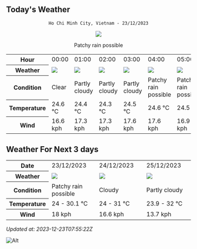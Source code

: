 ## Today's Weather
<div align="center">

`Ho Chi Minh City, Vietnam - 23/12/2023`

<img src="https://cdn.weatherapi.com/weather/64x64/day/176.png"/>

Patchy rain possible

</div>


<table>
    <tr>
        <th>Hour</th>
          <td>00:00</div>   <td>01:00</div>   <td>02:00</div>   <td>03:00</div>   <td>04:00</div>   <td>05:00</div>   <td>06:00</div>   <td>07:00</div>   <td>08:00</div>   <td>09:00</div>   <td>10:00</div>   <td>11:00</div>   <td>12:00</div>   <td>13:00</div>   <td>$${\color{red}14:00}$$</td>   <td>15:00</div>   <td>16:00</div>   <td>17:00</div>   <td>18:00</div>   <td>19:00</div>   <td>20:00</div>   <td>21:00</div>   <td>22:00</div>   <td>23:00</div> 
    </tr>
    <tr>
        <th>Weather</th>
        <td><img src="https://cdn.weatherapi.com/weather/64x64/night/113.png"></img></td><td><img src="https://cdn.weatherapi.com/weather/64x64/night/116.png"></img></td><td><img src="https://cdn.weatherapi.com/weather/64x64/night/116.png"></img></td><td><img src="https://cdn.weatherapi.com/weather/64x64/night/116.png"></img></td><td><img src="https://cdn.weatherapi.com/weather/64x64/night/176.png"></img></td><td><img src="https://cdn.weatherapi.com/weather/64x64/night/176.png"></img></td><td><img src="https://cdn.weatherapi.com/weather/64x64/night/353.png"></img></td><td><img src="https://cdn.weatherapi.com/weather/64x64/day/176.png"></img></td><td><img src="https://cdn.weatherapi.com/weather/64x64/day/176.png"></img></td><td><img src="https://cdn.weatherapi.com/weather/64x64/day/116.png"></img></td><td><img src="https://cdn.weatherapi.com/weather/64x64/day/116.png"></img></td><td><img src="https://cdn.weatherapi.com/weather/64x64/day/116.png"></img></td><td><img src="https://cdn.weatherapi.com/weather/64x64/day/116.png"></img></td><td><img src="https://cdn.weatherapi.com/weather/64x64/day/116.png"></img></td><td><img src="https://cdn.weatherapi.com/weather/64x64/day/116.png"></img></td><td><img src="https://cdn.weatherapi.com/weather/64x64/day/176.png"></img></td><td><img src="https://cdn.weatherapi.com/weather/64x64/day/119.png"></img></td><td><img src="https://cdn.weatherapi.com/weather/64x64/day/119.png"></img></td><td><img src="https://cdn.weatherapi.com/weather/64x64/night/122.png"></img></td><td><img src="https://cdn.weatherapi.com/weather/64x64/night/122.png"></img></td><td><img src="https://cdn.weatherapi.com/weather/64x64/night/119.png"></img></td><td><img src="https://cdn.weatherapi.com/weather/64x64/night/119.png"></img></td><td><img src="https://cdn.weatherapi.com/weather/64x64/night/119.png"></img></td><td><img src="https://cdn.weatherapi.com/weather/64x64/night/119.png"></img></td>
    </tr>
    <tr>
        <th>Condition</th>
        <td width="200px">Clear</td><td width="200px">Partly cloudy</td><td width="200px">Partly cloudy</td><td width="200px">Partly cloudy</td><td width="200px">Patchy rain possible</td><td width="200px">Patchy rain possible</td><td width="200px">Light rain shower</td><td width="200px">Patchy rain possible</td><td width="200px">Patchy rain possible</td><td width="200px">Partly cloudy</td><td width="200px">Partly cloudy</td><td width="200px">Partly cloudy</td><td width="200px">Partly cloudy</td><td width="200px">Partly cloudy</td><td width="200px">Partly cloudy</td><td width="200px">Patchy rain possible</td><td width="200px">Cloudy</td><td width="200px">Cloudy</td><td width="200px">Overcast</td><td width="200px">Overcast</td><td width="200px">Cloudy</td><td width="200px">Cloudy</td><td width="200px">Cloudy</td><td width="200px">Cloudy</td>
    </tr>
    <tr>
        <th>Temperature</th>
        <td>24.6 °C</td><td>24.4 °C</td><td>24.3 °C</td><td>24.5 °C</td><td>24.6 °C</td><td>24.5 °C</td><td>24.1 °C</td><td>24 °C</td><td>24.5 °C</td><td>26.5 °C</td><td>28.3 °C</td><td>28.1 °C</td><td>29.5 °C</td><td>30.1 °C</td><td>31 °C</td><td>28.1 °C</td><td>26.5 °C</td><td>25.8 °C</td><td>25.9 °C</td><td>26 °C</td><td>25.6 °C</td><td>25.4 °C</td><td>24.9 °C</td><td>24.7 °C</td>
    </tr>
    <tr>
        <th>Wind</th>
        <td>16.6 kph</td><td>17.3 kph</td><td>17.3 kph</td><td>17.6 kph</td><td>17.6 kph</td><td>16.9 kph</td><td>14 kph</td><td>15.8 kph</td><td>15.8 kph</td><td>16.9 kph</td><td>18 kph</td><td>16.9 kph</td><td>13.3 kph</td><td>10.8 kph</td><td>11.2 kph</td><td>16.2 kph</td><td>16.9 kph</td><td>15.8 kph</td><td>13.7 kph</td><td>14.8 kph</td><td>15.5 kph</td><td>14 kph</td><td>12.2 kph</td><td>10.4 kph</td>
    </tr>
</table>


## Weather For Next 3 days


<table>
    <tr>
        <th>Date</th>
        <td>23/12/2023</td><td>24/12/2023</td><td>25/12/2023</td>
    </tr>
    <tr>
        <th>Weather</th>
        <td><img src="https://cdn.weatherapi.com/weather/64x64/day/176.png"></img></td><td><img src="https://cdn.weatherapi.com/weather/64x64/day/119.png"></img></td><td><img src="https://cdn.weatherapi.com/weather/64x64/day/116.png"></img></td>
    </tr>
    <tr>
        <th>Condition</th>
        <td width="200px">Patchy rain possible</td><td width="200px">Cloudy</td><td width="200px">Partly cloudy</td>
    </tr>
    <tr>
        <th>Temperature</th>
        <td>24 -  30.1 °C</td><td>24 -  31 °C</td><td>23.9 -  32 °C</td>
    </tr>
    <tr>
        <th>Wind</th>
        <td>18 kph</td><td>16.6 kph</td><td>13.7 kph</td>
    </tr>
</table>


*Updated at: 2023-12-23T07:55:22Z*

![Alt](https://repobeats.axiom.co/api/embed/7d451ae2cdef1648d2e14e5cc714356b2ebae209.svg "Repobeats analytics image")